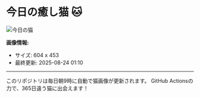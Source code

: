 # 今日の癒し猫 🐱

![今日の猫](https://cdn2.thecatapi.com/images/MTU2OTU5OA.jpg)

**画像情報:**
- サイズ: 604 x 453
- 最終更新: 2025-08-24 01:10

---

このリポジトリは毎日朝9時に自動で猫画像が更新されます。
GitHub Actionsの力で、365日違う猫に出会えます！
